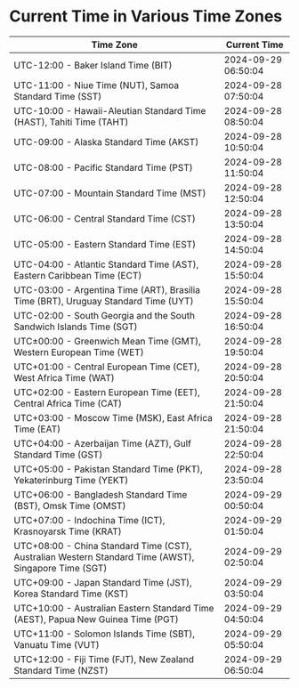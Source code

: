# Current Time in Various Time Zones

| Time Zone | Current Time |
|-----------|--------------|
| UTC-12:00 - Baker Island Time (BIT) | 2024-09-29 06:50:04 |
| UTC-11:00 - Niue Time (NUT), Samoa Standard Time (SST) | 2024-09-28 07:50:04 |
| UTC-10:00 - Hawaii-Aleutian Standard Time (HAST), Tahiti Time (TAHT) | 2024-09-28 08:50:04 |
| UTC-09:00 - Alaska Standard Time (AKST) | 2024-09-28 10:50:04 |
| UTC-08:00 - Pacific Standard Time (PST) | 2024-09-28 11:50:04 |
| UTC-07:00 - Mountain Standard Time (MST) | 2024-09-28 12:50:04 |
| UTC-06:00 - Central Standard Time (CST) | 2024-09-28 13:50:04 |
| UTC-05:00 - Eastern Standard Time (EST) | 2024-09-28 14:50:04 |
| UTC-04:00 - Atlantic Standard Time (AST), Eastern Caribbean Time (ECT) | 2024-09-28 15:50:04 |
| UTC-03:00 - Argentina Time (ART), Brasília Time (BRT), Uruguay Standard Time (UYT) | 2024-09-28 15:50:04 |
| UTC-02:00 - South Georgia and the South Sandwich Islands Time (SGT) | 2024-09-28 16:50:04 |
| UTC±00:00 - Greenwich Mean Time (GMT), Western European Time (WET) | 2024-09-28 19:50:04 |
| UTC+01:00 - Central European Time (CET), West Africa Time (WAT) | 2024-09-28 20:50:04 |
| UTC+02:00 - Eastern European Time (EET), Central Africa Time (CAT) | 2024-09-28 21:50:04 |
| UTC+03:00 - Moscow Time (MSK), East Africa Time (EAT) | 2024-09-28 21:50:04 |
| UTC+04:00 - Azerbaijan Time (AZT), Gulf Standard Time (GST) | 2024-09-28 22:50:04 |
| UTC+05:00 - Pakistan Standard Time (PKT), Yekaterinburg Time (YEKT) | 2024-09-28 23:50:04 |
| UTC+06:00 - Bangladesh Standard Time (BST), Omsk Time (OMST) | 2024-09-29 00:50:04 |
| UTC+07:00 - Indochina Time (ICT), Krasnoyarsk Time (KRAT) | 2024-09-29 01:50:04 |
| UTC+08:00 - China Standard Time (CST), Australian Western Standard Time (AWST), Singapore Time (SGT) | 2024-09-29 02:50:04 |
| UTC+09:00 - Japan Standard Time (JST), Korea Standard Time (KST) | 2024-09-29 03:50:04 |
| UTC+10:00 - Australian Eastern Standard Time (AEST), Papua New Guinea Time (PGT) | 2024-09-29 04:50:04 |
| UTC+11:00 - Solomon Islands Time (SBT), Vanuatu Time (VUT) | 2024-09-29 05:50:04 |
| UTC+12:00 - Fiji Time (FJT), New Zealand Standard Time (NZST) | 2024-09-29 06:50:04 |
